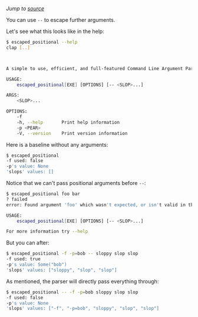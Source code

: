 *Jump to [source](escaped_positional.rs)*

You can use `--` to escape further arguments.

Let's see what this looks like in the help:
```bash
$ escaped_positional --help
clap [..]



A simple to use, efficient, and full-featured Command Line Argument Parser

USAGE:
    escaped_positional[EXE] [OPTIONS] [-- <SLOP>...]

ARGS:
    <SLOP>...    

OPTIONS:
    -f               
    -h, --help       Print help information
    -p <PEAR>        
    -V, --version    Print version information
```

Here is a baseline without any arguments:
```bash
$ escaped_positional
-f used: false
-p's value: None
'slops' values: []
```

Notice that we can't pass positional arguments before `--`:
```bash
$ escaped_positional foo bar
? failed
error: Found argument 'foo' which wasn't expected, or isn't valid in this context

USAGE:
    escaped_positional[EXE] [OPTIONS] [-- <SLOP>...]

For more information try --help
```

But you can after:
```bash
$ escaped_positional -f -p=bob -- sloppy slop slop
-f used: true
-p's value: Some("bob")
'slops' values: ["sloppy", "slop", "slop"]
```

As mentioned, the parser will directly pass everything through:
```bash
$ escaped_positional -- -f -p=bob sloppy slop slop
-f used: false
-p's value: None
'slops' values: ["-f", "-p=bob", "sloppy", "slop", "slop"]
```
